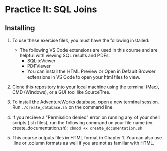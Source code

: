 # Practice It: SQL Joins 
## Installing
1. To use these exercise files, you must have the following installed:
	- The following VS Code extensions are used in this course and are helpful with viewing SQL results and PDFs.
        * SQLiteViewer
        * PDFViewer
        * You can install the HTML Preview or Open in Default Browser extensions in VS Code to open your html files to view.
2. Clone this repository into your local machine using the terminal (Mac), CMD (Windows), or a GUI tool like SourceTree.
3. To install the AdventureWorks database, open a new terminal session. Run `./create_database.sh` on the command line.

4. If you recieve a "Permission denied" error on running any of your shell scripts (.sh files), run the following command on your file name (ex. create_documentation.sh):
`chmod +x create_documentation.sh`

5. This course outputs files in HTML format in Chapter 1. You can also use .line or .column formats as well if you are not as familiar with HTML. 


[lil-course-url]: https://www.linkedin.com/learning/practice-it-sql-joins
[gcs-video-url]: https://www.linkedin.com/learning/practice-it-sql-joins/getting-started-with-github-codespaces

